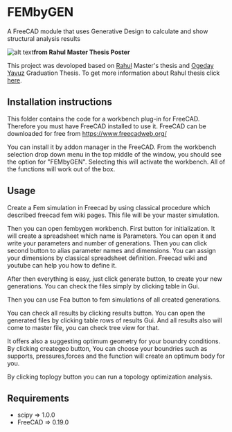 # FEMbyGEN
A FreeCAD module that uses Generative Design to calculate and show structural analysis results

![alt text](https://mightybucket.github.io/pics/masters-dissertation/process2.png)**from Rahul Master Thesis Poster**

This project was devoloped based on [Rahul](https://github.com/MightyBucket/) Master's thesis and [Ogeday Yavuz](https://github.com/OgedaYY/) Graduation Thesis. To get more information about Rahul thesis click [here](https://mightybucket.github.io/projects/2021/05/31/masters-dissertation.html).

## Installation instructions

This folder contains the code for a workbench plug-in for FreeCAD. Therefore you must have FreeCAD installed to use it.
FreeCAD can be downloaded for free from https://www.freecadweb.org/

You can install it by addon manager in the FreeCAD. From the workbench selection drop down menu in the top middle of the window, you should see the option for "FEMbyGEN". Selecting this will activate the workbench. All of the functions will work out of the box.

## Usage

Create a Fem simulation in Freecad by using classical procedure which described freecad fem wiki pages. This file  will be your master simulation. 

Then you can open fembygen workbench. First button for initialization. It will create a spreadsheet which name is Parameters. 
You can open it and write your parameters and number of generations. Then you can click second button to alias parameter names and dimensions. You can assign your dimensions by classical spreadsheet definition. Freecad wiki and youtube can help you how to define it.

After then everything is easy, just click generate button, to create your new generations. You can check the files simply by clicking table in Gui.

Then you can use Fea button to fem simulations of all created generations. 

You can check all results by clicking results button. You can open the generated files by clicking table rows of results Gui. And all results also will come to master file, you can check tree view for that.

It offers also a suggesting optimum geometry for your boundry conditions. By clicking creategeo button, You can choose your boundries such as supports, pressures,forces and the function will create an optimum body for you.

By clicking toplogy button you can run a topology optimization analysis. 

## Requirements
- scipy => 1.0.0
- FreeCAD => 0.19.0
